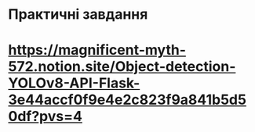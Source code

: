 <h1>Практичні завдання<h1>

https://magnificent-myth-572.notion.site/Object-detection-YOLOv8-API-Flask-3e44accf0f9e4e2c823f9a841b5d50df?pvs=4
